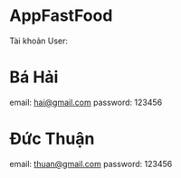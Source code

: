 # AppFastFood
Tài khoản User:

# Bá Hải
email: hai@gmail.com
password: 123456

# Đức Thuận
email: thuan@gmail.com
password: 123456
